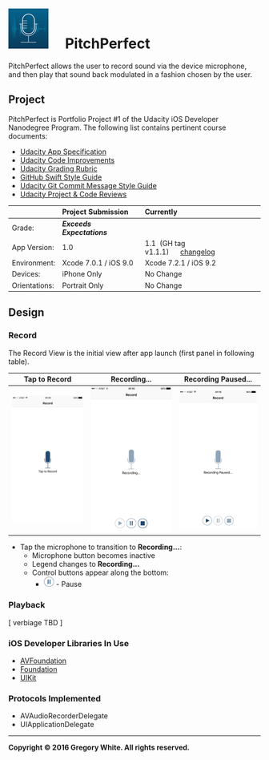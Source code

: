 # ![App Icon](./Paperwork/READMEFiles/PitchPerfect_80.png)&nbsp;&nbsp;&nbsp;&nbsp;&nbsp;PitchPerfect

PitchPerfect allows the user to record sound via the device microphone,
and then play that sound back modulated in a fashion chosen by the user.

## Project

PitchPerfect is Portfolio Project #1 of the Udacity iOS Developer Nanodegree
Program.  The following list contains pertinent course documents:
* [Udacity App Specification](./Paperwork/Udacity/UdacityAppSpecification.pdf)  
* [Udacity Code Improvements](./Paperwork/Udacity/UdacityCodeImprovements.pdf)
* [Udacity Grading Rubric](./Paperwork/Udacity/UdacityGradingRubric.pdf)  
* [GitHub Swift Style Guide](./Paperwork/Udacity/GitHubSwiftStyleGuide.pdf)  
* [Udacity Git Commit Message Style Guide](./Paperwork/Udacity/UdacityGitCommitMessageStyleGuide.pdf)  
* [Udacity Project & Code Reviews](https://review.udacity.com/#!/reviews/48019)

|               | Project Submission          | Currently
| :----------   | :-------------              | :----------------- |
| Grade:        |  ***Exceeds Expectations*** | |  
| App Version:  | 1.0                         | 1.1&nbsp;&nbsp;(GH tag v1.1.1)&nbsp;&nbsp;&nbsp;&nbsp;&nbsp;&nbsp;[changelog](./Paperwork/READMEFiles/ChangeLog.md)|
| Environment:  | Xcode 7.0.1 / iOS 9.0       | Xcode 7.2.1 / iOS 9.2 |
| Devices:      | iPhone Only                 | No Change |
| Orientations: | Portrait Only               | No Change |

## Design

### Record

The Record View is the initial view after app launch (first panel in
following table).

| Tap to Record                                | Recording...                               | Recording Paused...                              |
| :-------------:                              | :-------------:                            | :-------------:                                  |
| ![](./Paperwork/READMEFiles/TapToRecord.png) | ![](./Paperwork/READMEFiles/Recording.png) | ![](./Paperwork/READMEFiles/RecordingPaused.png) |

* Tap the microphone to transition to **Recording...**:
  - Microphone button becomes inactive
  - Legend changes to **Recording...**
  - Control buttons appear along the bottom:
    + ![Pause Button](./Paperwork/READMEFiles/pause_20_blue.png) - Pause




### Playback

[ verbiage TBD ]

### iOS Developer Libraries In Use

* [AVFoundation](./Paperwork/READMEFiles/AVFoundation.md)
* [Foundation](./Paperwork/READMEFiles/Foundation.md)
* [UIKit](./Paperwork/READMEFiles/UIKit.md)

### Protocols Implemented

* AVAudioRecorderDelegate
* UIApplicationDelegate

---
**Copyright © 2016 Gregory White. All rights reserved.**
